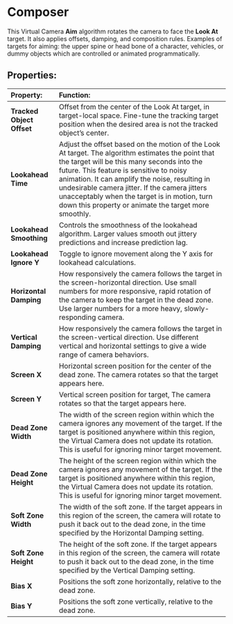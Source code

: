 # Composer

This Virtual Camera **Aim** algorithm rotates the camera to face the **Look At** target. It also applies offsets, damping, and composition rules. Examples of targets for aiming: the upper spine or head bone of a character, vehicles, or dummy objects which are controlled or animated programmatically.

## Properties:

| **Property:** | **Function:** |
|:---|:---|
| **Tracked Object Offset** | Offset from the center of the Look At target, in target-local space. Fine-tune the tracking target position when the desired area is not the tracked object’s center. |
| **Lookahead Time** | Adjust the offset based on the motion of the Look At target. The algorithm estimates the point that the target will be this many seconds into the future. This feature is sensitive to noisy animation. It can amplify the noise, resulting in undesirable camera jitter. If the camera jitters unacceptably when the target is in motion, turn down this property or animate the target more smoothly. |
| **Lookahead Smoothing** | Controls the smoothness of the lookahead algorithm. Larger values smooth out jittery predictions and increase prediction lag. |
| **Lookahead Ignore Y** | Toggle to ignore movement along the Y axis for lookahead calculations. |
| **Horizontal Damping** | How responsively the camera follows the target in the screen-horizontal direction. Use small numbers for more responsive, rapid rotation of the camera to keep the target in the dead zone. Use larger numbers for a more heavy, slowly-responding camera.  |
| **Vertical Damping** | How responsively the camera follows the target in the screen-vertical direction. Use different vertical and horizontal settings to give a wide range of camera behaviors. |
| **Screen X** | Horizontal screen position for the center of the dead zone. The camera rotates so that the target appears here. |
| **Screen Y** | Vertical screen position for target, The camera rotates so that the target appears here. |
| **Dead Zone Width** | The width of the screen region within which the camera ignores any movement of the target.  If the target is positioned anywhere within this region, the Virtual Camera does not update its rotation. This is useful for ignoring minor target movement.  |
| **Dead Zone Height** | The height of the screen region within which the camera ignores any movement of the target.  If the target is positioned anywhere within this region, the Virtual Camera does not update its rotation. This is useful for ignoring minor target movement. |
| **Soft Zone Width** | The width of the soft zone.  If the target appears in this region of the screen, the camera will rotate to push it back out to the dead zone, in the time specified by the Horizontal Damping setting. |
| **Soft Zone Height** | The height of the soft zone.  If the target appears in this region of the screen, the camera will rotate to push it back out to the dead zone, in the time specified by the Vertical Damping setting. |
| **Bias X** | Positions the soft zone horizontally, relative to the dead zone. |
| **Bias Y** | Positions the soft zone vertically, relative to the dead zone. |

